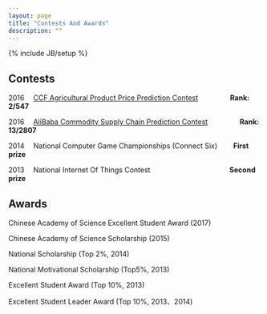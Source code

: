 ```yaml
---
layout: page
title: "Contests And Awards"
description: ""
---
```

{% include JB/setup %}

## Contests
2016 &emsp;[CCF Agricultural Product Price Prediction Contest](http://www.datafountain.cn/#/competitions/244/intro)   &emsp;&emsp;&emsp;&emsp; <b>Rank: 2/547</b>

2016&emsp; [AliBaba Commodity Supply Chain Prediction Contest](https://tianchi.aliyun.com/competition/information.htm?spm=5176.100067.5678.2.uvYOch&raceId=231530)    &emsp;&emsp;&emsp;&emsp;  <b>Rank: 13/2807</b>  

2014 &emsp;National Computer Game Championships (Connect Six)&emsp;&emsp; <b>First prize</b>

2013 &emsp;National Internet Of Things Contest &emsp;&emsp;&emsp;&emsp;&emsp;&emsp;&emsp;&emsp;&emsp;&emsp;&emsp;<b>Second prize</b>

## Awards

Chinese Academy of Science Excellent Student Award (2017)

Chinese Academy of Science Scholarship (2015)

National Scholarship (Top 2%, 2014)

National Motivational Scholarship (Top5%, 2013)

Excellent Student Award (Top 10%, 2013)

Excellent Student Leader Award (Top 10%, 2013、2014)